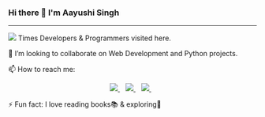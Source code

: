 ### Hi there 👋 I'm Aayushi Singh
---
![](https://komarev.com/ghpvc/?username=aayushisingh11&colour=blue) Times Developers & Programmers visited here.

👯 I’m looking to collaborate on Web Development and Python projects.

📫 How to reach me:
<p align='center'>
  <a href="https://twitter.com/aayushi_singh11">
  <img src="https://img.shields.io/badge/Twitter-1DA1F2?style=for-the-badge&logo=twitter&logoColor=white" />        
  </a>&nbsp;&nbsp; 
  <a href="https://instagram.com/i_aayushisingh">
    <img src="https://img.shields.io/badge/instagram-%23E4405F.svg?&style=for-the-badge&logo=instagram&logoColor=white" />        
  </a>&nbsp;&nbsp; 
  <a href="https://www.linkedin.com/in/aayushisingh11/">
    <img src="https://img.shields.io/badge/linkedin-%230077B5.svg?&style=for-the-badge&logo=linkedin&logoColor=white" />
  </a>&nbsp;&nbsp;
</p>

 ⚡ Fun fact: I love reading books📚 & exploring🧐
<!--
**aayushisingh11/aayushisingh11** is a ✨ _special_ ✨ repository because its `README.md` (this file) appears on your GitHub profile.

Here are some ideas to get you started:

- 🔭 I’m currently working on ...
- 🌱 I’m currently learning ...
. 
- 🤔 I’m looking for help with ...
- 💬 Ask me about ...
- 
- 😄 Pronouns: ...
- ...
-->
